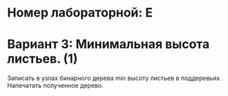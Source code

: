 # Номер лабораторной: E
# Вариант 3: Минимальная высота листьев. (1)

Записать в узлах бинарного дерева min высоту листьев в поддеревьях. 
Напечатать полученное дерево.